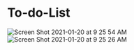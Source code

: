 # To-do-List

![Screen Shot 2021-01-20 at 9 25 54 AM](https://user-images.githubusercontent.com/52767660/105212304-f246b500-5b55-11eb-9149-9a785deefab3.png)
![Screen Shot 2021-01-20 at 9 25 26 AM](https://user-images.githubusercontent.com/52767660/105212322-f672d280-5b55-11eb-8ac5-0a4dd3e9dbc2.png)
